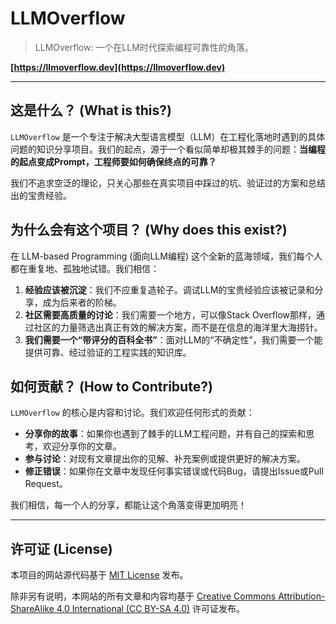 # LLMOverflow

> LLMOverflow: 一个在LLM时代探索编程可靠性的角落。

**[https://llmoverflow.dev](https://llmoverflow.dev)**

---

## 这是什么？ (What is this?)

`LLMOverflow` 是一个专注于解决大型语言模型（LLM）在工程化落地时遇到的具体问题的知识分享项目。我们的起点，源于一个看似简单却极其棘手的问题：**当编程的起点变成Prompt，工程师要如何确保终点的可靠？**

我们不追求空泛的理论，只关心那些在真实项目中踩过的坑、验证过的方案和总结出的宝贵经验。

## 为什么会有这个项目？ (Why does this exist?)

在 LLM-based Programming (面向LLM编程) 这个全新的蓝海领域，我们每个人都在重复地、孤独地试错。我们相信：

1.  **经验应该被沉淀**：我们不应重复造轮子。调试LLM的宝贵经验应该被记录和分享，成为后来者的阶梯。
2.  **社区需要高质量的讨论**：我们需要一个地方，可以像Stack Overflow那样，通过社区的力量筛选出真正有效的解决方案，而不是在信息的海洋里大海捞针。
3.  **我们需要一个“带评分的百科全书”**：面对LLM的“不确定性”，我们需要一个能提供可靠、经过验证的工程实践的知识库。

## 如何贡献？ (How to Contribute?)

`LLMOverflow` 的核心是内容和讨论。我们欢迎任何形式的贡献：

*   **分享你的故事**：如果你也遇到了棘手的LLM工程问题，并有自己的探索和思考，欢迎分享你的文章。
*   **参与讨论**：对现有文章提出你的见解、补充案例或提供更好的解决方案。
*   **修正错误**：如果你在文章中发现任何事实错误或代码Bug，请提出Issue或Pull Request。

我们相信，每一个人的分享，都能让这个角落变得更加明亮！

---

## 许可证 (License)

本项目的网站源代码基于 [MIT License](LICENSE) 发布。

除非另有说明，本网站的所有文章和内容均基于 [Creative Commons Attribution-ShareAlike 4.0 International (CC BY-SA 4.0)](https://creativecommons.org/licenses/by-sa/4.0/) 许可证发布。
